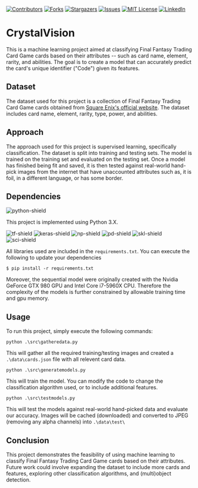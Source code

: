 <a name="readme-top"></a>

<!-- PROJECT SHIELDS -->
[![Contributors][contributors-shield]][contributors-url]
[![Forks][forks-shield]][forks-url]
[![Stargazers][stars-shield]][stars-url]
[![Issues][issues-shield]][issues-url]
[![MIT License][license-shield]][license-url]
[![LinkedIn][linkedin-shield]][linkedin-url]

# CrystalVision

This is a machine learning project aimed at classifying Final Fantasy Trading Card Game cards based on their attributes -- such as card name, element, rarity, and abilities. The goal is to create a model that can accurately predict the card's unique identifier ("Code") given its features.

## Dataset

The dataset used for this project is a collection of Final Fantasy Trading Card Game cards obtained from [Square Enix's official website](https://fftcg.square-enix-games.com/na). The dataset includes card name, element, rarity, type, power, and abilities.

## Approach

The approach used for this project is supervised learning, specifically classification. The dataset is split into training and testing sets. The model is trained on the training set and evaluated on the testing set. Once a model has finished being fit and saved, it is then tested against real-world hand-pick images from the internet that have unaccounted attributes such as, it is foil, in a different language, or has some border.

## Dependencies

![python-shield]

This project is implemented using Python 3.X. 

![tf-shield]
![keras-shield]
![np-shield]
![pd-shield]
![skl-shield]
![sci-shield]

All libraries used are included in the `requirements.txt`. You can execute the following to update your dependencies

```
$ pip install -r requirements.txt
```


Moreover, the sequential model were originally created with the Nvidia GeForce GTX 980 GPU and Intel Core i7-5960X CPU. Therefore the complexity of the models is further constrained by allowable training time and gpu memory.


## Usage

To run this project, simply execute the following commands:

```
python .\src\gatheredata.py
```

This will gather all the required training/testing images and created a `.\data\cards.json` file with all relevent card data.

```
python .\src\generatemodels.py
```

This will train the model. You can modify the code to change the classification algorithm used, or to include additional features.

```
python .\src\testmodels.py
```

This will test the models against real-world hand-picked data and evaluate our accuracy. Images will be cached (downloaded) and converted to JPEG (removing any alpha channels) into `.\data\test\` 

## Conclusion

This project demonstrates the feasibility of using machine learning to classify Final Fantasy Trading Card Game cards based on their attributes. Future work could involve expanding the dataset to include more cards and features, exploring other classification algorithms, and (multi)object detection.



<!-- MARKDOWN LINKS & IMAGES -->
<!-- https://www.markdownguide.org/basic-syntax/#reference-style-links -->
[contributors-shield]: https://img.shields.io/github/contributors/Acbarakat/CrystalVision.svg?style=for-the-badge
[contributors-url]: https://github.com/Acbarakat/CrystalVision/graphs/contributors
[forks-shield]: https://img.shields.io/github/forks/Acbarakat/CrystalVision.svg?style=for-the-badge
[forks-url]: https://github.com/Acbarakat/CrystalVision/network/members
[stars-shield]: https://img.shields.io/github/stars/Acbarakat/CrystalVision.svg?style=for-the-badge
[stars-url]: https://github.com/Acbarakat/CrystalVision/stargazers
[issues-shield]: https://img.shields.io/github/issues/Acbarakat/CrystalVision.svg?style=for-the-badge
[issues-url]: https://github.com/Acbarakat/CrystalVision/issues
[license-shield]: https://img.shields.io/github/license/Acbarakat/CrystalVision.svg?style=for-the-badge
[license-url]: https://github.com/Acbarakat/CrystalVision/blob/master/LICENSE.txt
[linkedin-shield]: https://img.shields.io/badge/-LinkedIn-black.svg?style=for-the-badge&logo=linkedin&colorB=555
[linkedin-url]: https://www.linkedin.com/in/allonte-barakat/
[python-shield]: https://img.shields.io/badge/Python-FFD43B?style=for-the-badge&logo=python&logoColor=blue
[tf-shield]: https://img.shields.io/badge/TensorFlow-FF6F00?style=for-the-badge&logo=tensorflow&logoColor=white
[keras-shield]: https://img.shields.io/badge/Keras-FF0000?style=for-the-badge&logo=keras&logoColor=white
[np-shield]: https://img.shields.io/badge/Numpy-777BB4?style=for-the-badge&logo=numpy&logoColor=white
[pd-shield]: https://img.shields.io/badge/Pandas-2C2D72?style=for-the-badge&logo=pandas&logoColor=white
[skl-shield]: https://img.shields.io/badge/scikit_learn-F7931E?style=for-the-badge&logo=scikit-learn&logoColor=white
[sci-shield]: https://img.shields.io/badge/SciPy-654FF0?style=for-the-badge&logo=SciPy&logoColor=whit

